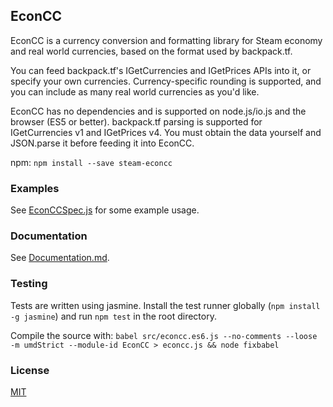 ## EconCC

EconCC is a currency conversion and formatting library for Steam economy and real world currencies, based on the format used by backpack.tf.

You can feed backpack.tf's IGetCurrencies and IGetPrices APIs into it, or specify your own currencies. Currency-specific rounding is supported, and you can include as many real world currencies as you'd like.

EconCC has no dependencies and is supported on node.js/io.js and the browser (ES5 or better). backpack.tf parsing is supported for IGetCurrencies v1 and IGetPrices v4. You must obtain the data yourself and JSON.parse it before feeding it into EconCC.

npm: `npm install --save steam-econcc`

### Examples
See [EconCCSpec.js](spec/EconCCSpec.js) for some example usage.

### Documentation
See [Documentation.md](Documentation.md).

### Testing
Tests are written using jasmine. Install the test runner globally (`npm install -g jasmine`) and run `npm test` in the root directory.

Compile the source with: `babel src/econcc.es6.js --no-comments --loose -m umdStrict --module-id EconCC > econcc.js && node fixbabel`

### License

[MIT](License)
